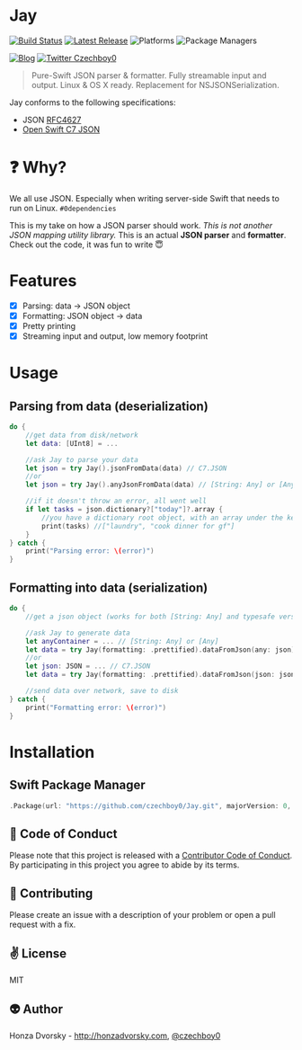 # Jay

[![Build Status](https://travis-ci.org/czechboy0/Jay.svg?branch=master)](https://travis-ci.org/czechboy0/Jay)
[![Latest Release](https://img.shields.io/github/release/czechboy0/jay.svg)](https://github.com/czechboy0/jay/releases/latest)
![Platforms](https://img.shields.io/badge/platforms-Linux%20%7C%20OS%20X-blue.svg)
![Package Managers](https://img.shields.io/badge/package%20managers-SwiftPM-yellow.svg)

[![Blog](https://img.shields.io/badge/blog-honzadvorsky.com-green.svg)](http://honzadvorsky.com)
[![Twitter Czechboy0](https://img.shields.io/badge/twitter-czechboy0-green.svg)](http://twitter.com/czechboy0)

> Pure-Swift JSON parser & formatter. Fully streamable input and output. Linux &amp; OS X ready. Replacement for NSJSONSerialization.

Jay conforms to the following specifications:
- JSON [RFC4627](http://www.ietf.org/rfc/rfc4627.txt)
- [Open Swift C7 JSON](https://github.com/open-swift/C7/blob/master/Sources/JSON.swift)

# :question: Why?
We all use JSON. Especially when writing server-side Swift that needs to run on Linux. `#0dependencies`

This is my take on how a JSON parser should work. *This is not another JSON mapping utility library.* This is an actual **JSON parser** and **formatter**. Check out the code, it was fun to write 😇

# Features
- [x] Parsing: data -> JSON object
- [x] Formatting: JSON object -> data
- [x] Pretty printing
- [x] Streaming input and output, low memory footprint

# Usage

## Parsing from data (deserialization)
```swift
do {
	//get data from disk/network
	let data: [UInt8] = ...

	//ask Jay to parse your data
	let json = try Jay().jsonFromData(data) // C7.JSON
	//or
	let json = try Jay().anyJsonFromData(data) // [String: Any] or [Any]

	//if it doesn't throw an error, all went well
	if let tasks = json.dictionary?["today"]?.array {
	    //you have a dictionary root object, with an array under the key "today"
	    print(tasks) //["laundry", "cook dinner for gf"]
	} 
} catch {
	print("Parsing error: \(error)")
}
```

## Formatting into data (serialization)
```swift
do {
	//get a json object (works for both [String: Any] and typesafe versions - JSON)

	//ask Jay to generate data
	let anyContainer = ... // [String: Any] or [Any]
	let data = try Jay(formatting: .prettified).dataFromJson(any: json) // [UInt8]
	//or
	let json: JSON = ... // C7.JSON
	let data = try Jay(formatting: .prettified).dataFromJson(json: json) // [UInt8]

	//send data over network, save to disk
} catch {
	print("Formatting error: \(error)")
}
```

# Installation

## Swift Package Manager

```swift
.Package(url: "https://github.com/czechboy0/Jay.git", majorVersion: 0, minor: 12)
```

:blue_heart: Code of Conduct
------------
Please note that this project is released with a [Contributor Code of Conduct](./CODE_OF_CONDUCT.md). By participating in this project you agree to abide by its terms.

:gift_heart: Contributing
------------
Please create an issue with a description of your problem or open a pull request with a fix.

:v: License
-------
MIT

:alien: Author
------
Honza Dvorsky - http://honzadvorsky.com, [@czechboy0](http://twitter.com/czechboy0)
